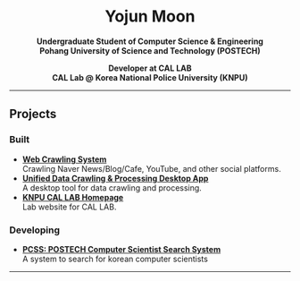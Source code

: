 <h1 align="center">Yojun Moon</h1>

<p align="center">
  <strong>Undergraduate Student of Computer Science & Engineering</strong><br>
  <strong>Pohang University of Science and Technology (POSTECH)</strong>
</p>

<p align="center">
  <strong>Developer at CAL LAB</strong><br>
  <strong>CAL Lab @ Korea National Police University (KNPU)</strong>
</p>

---

## Projects

### Built
- **[Web Crawling System](https://crawler.knpu.re.kr)**  
  Crawling Naver News/Blog/Cafe, YouTube, and other social platforms.
- **[Unified Data Crawling & Processing Desktop App](https://knpu.re.kr/manager)**  
  A desktop tool for data crawling and processing.
- **[KNPU CAL LAB Homepage](https://knpu.re.kr)**  
  Lab website for CAL LAB.

### Developing
- **[PCSS: POSTECH Computer Scientist Search System](http://pcss.r-e.kr:3000)**  
  A system to search for korean computer scientists

---

